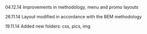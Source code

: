 04.12.14 Improvements in methodology, menu and promo layouts

26.11.14 Layout modified in accordance with the BEM methodology

19.11.14 Added new folders: css, pics, img